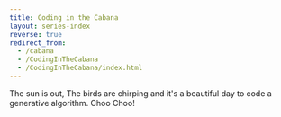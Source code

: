 ```yaml
---
title: Coding in the Cabana
layout: series-index
reverse: true
redirect_from:
  - /cabana
  - /CodingInTheCabana
  - /CodingInTheCabana/index.html
---
```


The sun is out, The birds are chirping and it's a beautiful day to code a generative algorithm. Choo Choo!

